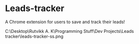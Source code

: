# Leads-tracker
A Chrome extension for users to save and track their leads!

 
C:\Desktop\Rutvikk A. K\Programming Stuff\Dev Projects\Leads tracker\leads-tracker-ss.png
